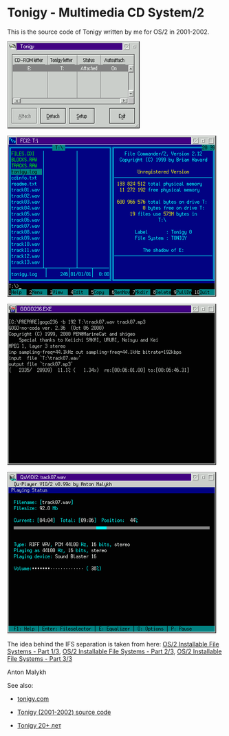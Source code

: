 # Tonigy - Multimedia CD System/2

This is the source code of Tonigy written by me for OS/2 in 2001-2002.

![Tonigy application](main_e.gif)

![FC/2](fc_audio.gif)

![MP3 encoding](gogo.gif)

![Qu/2 Player](qu.gif)

The idea behind the IFS separation is taken from here: [OS/2 Installable File Systems - Part 1/3](http://www.edm2.com/0103/os2ifs1.html), [OS/2 Installable File Systems - Part 2/3](http://www.edm2.com/0105/os2ifs2.html), [OS/2 Installable File Systems - Part 3/3](http://www.edm2.com/0107/os2ifs3.html)

Anton Malykh

See also:

- [tonigy.com](https://tonigy.com/)

- [Tonigy (2001-2002) source code](https://malykh.blogspot.com/2023/12/tonigy-2001-2002-source-code.html)

- [Tonigy 20+ лет](https://malykh.blogspot.com/2021/12/tonigy-20.html)
